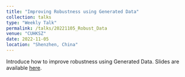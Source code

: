 ```yaml
---
title: "Improving Robustness using Generated Data"
collection: talks
type: "Weekly Talk"
permalink: /talks/20221105_Robust_Data
venue: "CUHKSZ"
date: 2022-11-05
location: "Shenzhen, China"
---
```


Introduce how to improve robustness using Generated Data. Slides are available [here](https://drive.google.com/file/d/1oj_0bYoMg2bsZ7pd49j-1R3yktRLdrNv/view?usp=drive_link).
